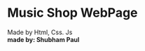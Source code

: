 <h1> Music Shop WebPage </h1>

<div> Made by Html, Css. Js

</div>
<div>
<b>
made by: Shubham Paul
</b>
</div>

